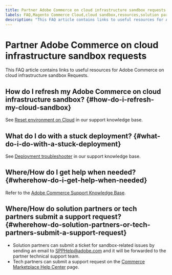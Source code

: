 ```yaml
---
title: Partner Adobe Commerce on cloud infrastructure sandbox requests
labels: FAQ,Magento Commerce Cloud,cloud sandbox,resources,solution partner,stuck deployment,tech partner,Adobe Commerce, cloud infrastructure
description: "This FAQ article contains links to useful resources for Adobe Commerce on cloud infrastructure sandbox Requests."
---
```


# Partner Adobe Commerce on cloud infrastructure sandbox requests

This FAQ article contains links to useful resources for Adobe Commerce on cloud infrastructure sandbox Requests.

## How do I refresh my Adobe Commerce on cloud infrastructure sandbox? {#how-do-i-refresh-my-cloud-sandbox}

See [Reset environment on Cloud](https://support.magento.com/hc/en-us/articles/360000852534) in our support knowledge base.

## What do I do with a stuck deployment? {#what-do-i-do-with-a-stuck-deployment}

See [Deployment troubleshooter](https://support.magento.com/hc/en-us/articles/360040986912) in our support knowledge base.

## Where/How do I get help when needed? {#wherehow-do-i-get-help-when-needed}

Refer to the [Adobe Commerce Support Knowledge Base](https://support.magento.com/hc/en-us).

## Where/How do solution partners or tech partners submit a support request? {#wherehow-do-solution-partners-or-tech-partners-submit-a-support-request}

* Solution partners can submit a ticket for sandbox-related issues by sending an email to [SPPHelp@adobe.com](mailto:SPPHelp@adobe.com) and it will be forwarded to the partner technical support team.
* Tech partners can submit a support request on the [Commerce Marketplace Help Center](https://marketplacesupport.magento.com/hc/en-us/requests) page. 